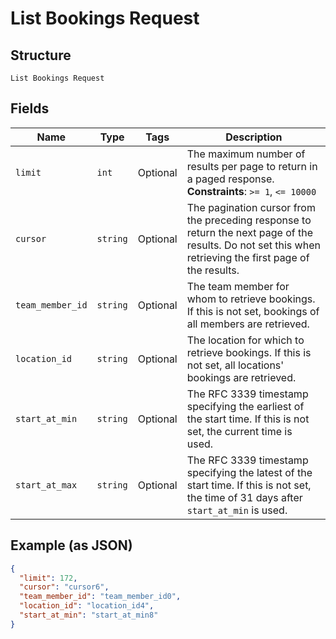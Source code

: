 
# List Bookings Request

## Structure

`List Bookings Request`

## Fields

| Name | Type | Tags | Description |
|  --- | --- | --- | --- |
| `limit` | `int` | Optional | The maximum number of results per page to return in a paged response.<br>**Constraints**: `>= 1`, `<= 10000` |
| `cursor` | `string` | Optional | The pagination cursor from the preceding response to return the next page of the results. Do not set this when retrieving the first page of the results. |
| `team_member_id` | `string` | Optional | The team member for whom to retrieve bookings. If this is not set, bookings of all members are retrieved. |
| `location_id` | `string` | Optional | The location for which to retrieve bookings. If this is not set, all locations' bookings are retrieved. |
| `start_at_min` | `string` | Optional | The RFC 3339 timestamp specifying the earliest of the start time. If this is not set, the current time is used. |
| `start_at_max` | `string` | Optional | The RFC 3339 timestamp specifying the latest of the start time. If this is not set, the time of 31 days after `start_at_min` is used. |

## Example (as JSON)

```json
{
  "limit": 172,
  "cursor": "cursor6",
  "team_member_id": "team_member_id0",
  "location_id": "location_id4",
  "start_at_min": "start_at_min8"
}
```

